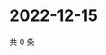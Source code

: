 # 2022-12-15

共 0 条

<!-- BEGIN WEIBO -->
<!-- 最后更新时间 Thu Dec 15 2022 13:00:38 GMT+0800 (China Standard Time) -->

<!-- END WEIBO -->

